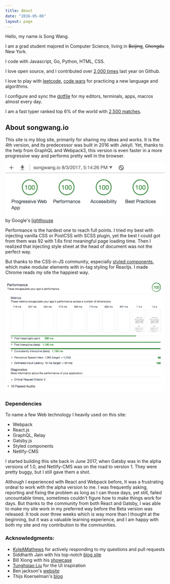 ```yaml
---
title: About
date: "2016-05-06"
layout: page
---
```

Hello, my name is Song Wang.

I am a grad student majored in Computer Science, living in ~~Beijing~~, ~~Chengdu~~ New York.

I code with Javascript, Go, Python, HTML, CSS.

I love open source, and I contributed over [2,000
times](https://github.com/wangsongiam) last year on Github.

I love to play with [leetcode](https://leetcode.com/wangsup/), [code wars](https://www.codewars.com/users/wangsup) for practicing a new language and
algorithms.

I configure and sync the [dotfile](https://github.com/wangsongiam/dotfiles) for my editors, terminals, apps, macros almost every day.

I am a fast typer ranked top 6% of the world with [2,500 matches](https://www.keyhero.com/profile/).

## About songwang.io
This site is my blog site, primarily for sharing my ideas and works. It is the 4th version, and its predecessor was built in 2016 with Jekyll. Yet, thanks to the help from GraphQL and Webpack3, this version is even faster in a more progressive way and performs pretty well in the browser.

![performance](ChromeAudits.png)
by Google's [lighthouse](https://developers.google.com/web/tools/lighthouse/)

Performance is the hardest one to reach full points. I tried my best with
injecting vanilla CSS or PostCSS with SCSS plugin, yet the best I could got from
them was 92 with 1.6s first meaningful page loading time. Then I realized that
injecting style sheet at the head of document was not the perfect way.

But thanks to the CSS-in-JS community, especially [styled
components](https://www.styled-components.com), which make modular elements
with in-tag styling for Reactjs. I made Chrome reads my site the happiest way.

![detail on performance](performance.png)

### Dependencies
To name a few Web technology I heavily used on this site:
* Webpack
* React.js
* GraphQL, Relay
* Gatsby.js
* Styled components
* Netlify-CMS

I started building this site back in June 2017, when Gatsby was in the alpha versions of 1.0, and Netlify-CMS was on the road to version 1. They were pretty buggy, but I still gave them a shot.

Although I experienced with React and Webpack before, It was a frustrating ordeal to work with the alpha version to me. I was frequently asking, reporting and fixing the problem as long as I can those days, yet still, failed uncountable times, sometimes couldn't figure how to make things work for days. But thanks to the community from both React and Gatsby, I was able to make my site work in my preferred way before the Beta version was released. It took over three weeks which is way more than I thought at the beginning, but it was a valuable learning experience, and I am happy with both my site and my contribution to the communities.

### Acknowledgments:
* [KyleAMathews](https://github.com/KyleAMathews) for actively responding to my questions and pull requests
* Siddharth Jain with his top-notch [blog site](https://yuppi.es/)
* Bill Xiong with his [showcase](https://xpchbill.github.io/blog/)
* [Tunghsiao Liu](https://github.com/sparanoid/almace-scaffolding) for the UI inspiration
* Ben jackson's [website](http://jxnblk.com/)
* Thijs Koerselman's [blog](https://www.vauxlab.com/work/vauxlab-2017/)
